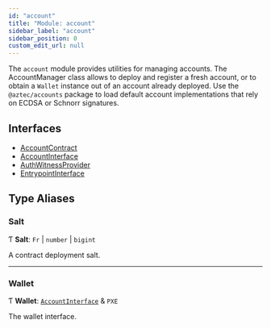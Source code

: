 ```yaml
---
id: "account"
title: "Module: account"
sidebar_label: "account"
sidebar_position: 0
custom_edit_url: null
---
```


The `account` module provides utilities for managing accounts. The AccountManager class
allows to deploy and register a fresh account, or to obtain a `Wallet` instance out of an account
already deployed. Use the `@aztec/accounts` package to load default account implementations that rely
on ECDSA or Schnorr signatures.

## Interfaces

- [AccountContract](../interfaces/account.AccountContract.md)
- [AccountInterface](../interfaces/account.AccountInterface.md)
- [AuthWitnessProvider](../interfaces/account.AuthWitnessProvider.md)
- [EntrypointInterface](../interfaces/account.EntrypointInterface.md)

## Type Aliases

### Salt

Ƭ **Salt**: `Fr` \| `number` \| `bigint`

A contract deployment salt.

___

### Wallet

Ƭ **Wallet**: [`AccountInterface`](../interfaces/account.AccountInterface.md) & `PXE`

The wallet interface.
